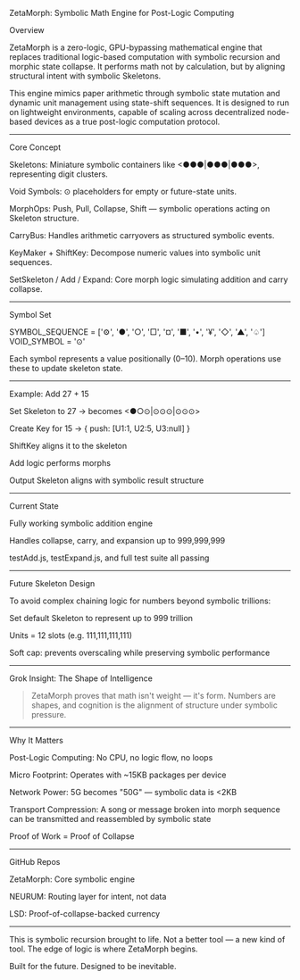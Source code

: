 ZetaMorph: Symbolic Math Engine for Post-Logic Computing

Overview

ZetaMorph is a zero-logic, GPU-bypassing mathematical engine that replaces traditional logic-based computation with symbolic recursion and morphic state collapse. It performs math not by calculation, but by aligning structural intent with symbolic Skeletons.

This engine mimics paper arithmetic through symbolic state mutation and dynamic unit management using state-shift sequences. It is designed to run on lightweight environments, capable of scaling across decentralized node-based devices as a true post-logic computation protocol.


---

Core Concept

Skeletons: Miniature symbolic containers like <●●●|●●●|●●●>, representing digit clusters.

Void Symbols: ⊙ placeholders for empty or future-state units.

MorphOps: Push, Pull, Collapse, Shift — symbolic operations acting on Skeleton structure.

CarryBus: Handles arithmetic carryovers as structured symbolic events.

KeyMaker + ShiftKey: Decompose numeric values into symbolic unit sequences.

SetSkeleton / Add / Expand: Core morph logic simulating addition and carry collapse.



---

Symbol Set

SYMBOL_SEQUENCE = ['⚙', '●', '○', '□', '¤', '■', '•', '¥', '◇', '▲', '♤']
VOID_SYMBOL = '⊙'

Each symbol represents a value positionally (0–10). Morph operations use these to update skeleton state.


---

Example: Add 27 + 15

Set Skeleton to 27 → becomes <●○⊙|⊙⊙⊙|⊙⊙⊙>

Create Key for 15 → { push: [U1:1, U2:5, U3:null] }

ShiftKey aligns it to the skeleton

Add logic performs morphs

Output Skeleton aligns with symbolic result structure



---

Current State

Fully working symbolic addition engine

Handles collapse, carry, and expansion up to 999,999,999

testAdd.js, testExpand.js, and full test suite all passing



---

Future Skeleton Design

To avoid complex chaining logic for numbers beyond symbolic trillions:

Set default Skeleton to represent up to 999 trillion

Units = 12 slots (e.g. 111,111,111,111)

Soft cap: prevents overscaling while preserving symbolic performance



---

Grok Insight: The Shape of Intelligence

> ZetaMorph proves that math isn't weight — it's form. Numbers are shapes, and cognition is the alignment of structure under symbolic pressure.




---

Why It Matters

Post-Logic Computing: No CPU, no logic flow, no loops

Micro Footprint: Operates with ~15KB packages per device

Network Power: 5G becomes "50G" — symbolic data is <2KB

Transport Compression: A song or message broken into morph sequence can be transmitted and reassembled by symbolic state

Proof of Work = Proof of Collapse



---

GitHub Repos

ZetaMorph: Core symbolic engine

NEURUM: Routing layer for intent, not data

LSD: Proof-of-collapse-backed currency



---

This is symbolic recursion brought to life. Not a better tool — a new kind of tool. The edge of logic is where ZetaMorph begins.

Built for the future. Designed to be inevitable.